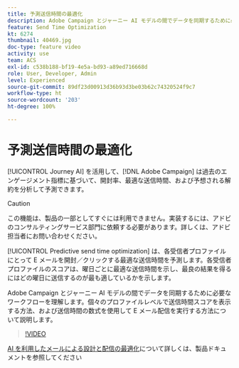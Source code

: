 ```yaml
---
title: 予測送信時間の最適化
description: Adobe Campaign とジャーニー AI モデルの間でデータを同期するために必要なワークフローを理解します。個々のプロファイルレベルで送信時間スコアを表示する方法、および送信時間の数式を使用して E メール配信を実行する方法について説明します。
feature: Send Time Optimization
kt: 6274
thumbnail: 40469.jpg
doc-type: feature video
activity: use
team: ACS
exl-id: c538b188-bf19-4e5a-bd93-a89ed716668d
role: User, Developer, Admin
level: Experienced
source-git-commit: 89df23d00913d36b93d3be03b62c74320524f9c7
workflow-type: ht
source-wordcount: '203'
ht-degree: 100%

---
```


# 予測送信時間の最適化

[!UICONTROL Journey AI] を活用して、[!DNL Adobe Campaign] は過去のエンゲージメント指標に基づいて、開封率、最適な送信時間、および予想される解約を分析して予測できます。

>[!CAUTION]
>この機能は、製品の一部としてすぐには利用できません。実装するには、アドビのコンサルティングサービス部門に依頼する必要があります。詳しくは、アドビ担当者にお問い合わせください。

[!UICONTROL Predictive send time optimization] は、各受信者プロファイルにとって E メールを開封／クリックする最適な送信時間を予測します。各受信者プロファイルのスコアは、曜日ごとに最適な送信時間を示し、最良の結果を得るにはどの曜日に送信するのが最も適しているかを示します。

Adobe Campaign とジャーニー AI モデルの間でデータを同期するために必要なワークフローを理解します。個々のプロファイルレベルで送信時間スコアを表示する方法、および送信時間の数式を使用して E メール配信を実行する方法について説明します。

>[!VIDEO](https://video.tv.adobe.com/v/40469?quality=12&learn=on)

[AI を利用したメールによる設計と配信の最適化](https://experienceleague.adobe.com/docs/campaign-standard/using/testing-and-sending/preparing-and-testing-messages/predictive.html?lang=ja)について詳しくは、製品ドキュメントを参照してください
